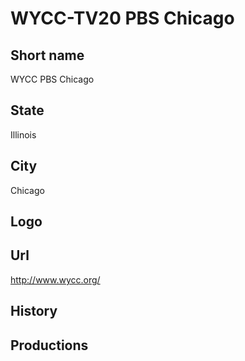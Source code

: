 # WYCC-TV20 PBS Chicago

## Short name

WYCC PBS Chicago

## State

Illinois

## City

Chicago

## Logo



## Url

http://www.wycc.org/

## History



## Productions


